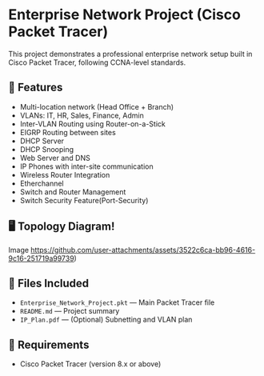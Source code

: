 # Enterprise Network Project (Cisco Packet Tracer)

This project demonstrates a professional enterprise network setup built in Cisco Packet Tracer, following CCNA-level standards.

## 📌 Features
- Multi-location network (Head Office + Branch)
- VLANs: IT, HR, Sales, Finance, Admin
- Inter-VLAN Routing using Router-on-a-Stick
- EIGRP Routing between sites
- DHCP Server
- DHCP Snooping
- Web Server and DNS
- IP Phones with inter-site communication
- Wireless Router Integration
- Etherchannel
- Switch and Router Management
- Switch Security Feature(Port-Security)

## 🖥️ Topology Diagram!
Image https://github.com/user-attachments/assets/3522c6ca-bb96-4616-9c16-251719a99739)






## 📁 Files Included
- `Enterprise_Network_Project.pkt` — Main Packet Tracer file
- `README.md` — Project summary
- `IP_Plan.pdf` — (Optional) Subnetting and VLAN plan


## 🔧 Requirements
- Cisco Packet Tracer (version 8.x or above)
